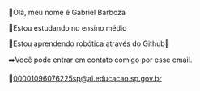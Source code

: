 💫Olá, meu nome é Gabriel Barboza 

💫Estou estudando no ensino médio

💫Estou aprendendo robótica através do Github👾

➡️Você pode entrar em contato comigo por esse email.


🔹00001096076225sp@al.educacao.sp.gov.br
